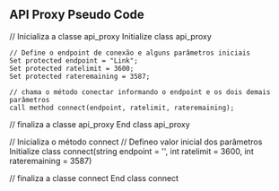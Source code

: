 ## API Proxy Pseudo Code ##

// Inicializa a classe api_proxy
Initialize class api_proxy
	
	// Define o endpoint de conexão e alguns parâmetros iniciais
	Set protected endpoint = "Link";
	Set protected ratelimit = 3600;
	Set protected rateremaining = 3587;

	// chama o método conectar informando o endpoint e os dois demais parâmetros
	call method connect(endpoint, ratelimit, rateremaining);


// finaliza a classe api_proxy
 End class api_proxy


// Inicializa o método connect
// Defineo valor inicial dos parâmetros
Initialize class connect(string endpoint = '', int ratelimit = 3600, int rateremaining = 3587)


// finaliza a classe connect
End class connect